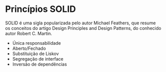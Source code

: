 # Princípios SOLID

SOLID é uma sigla popularizada pelo autor Michael Feathers, que resume os conceitos do artigo Design Principles and Design Patterns, do conhecido autor Robert C. Martin.

- Única responsabilidade
- Aberto/Fechado 
- Substituição de Liskov
- Segregação de interface
- Inversão de dependências

